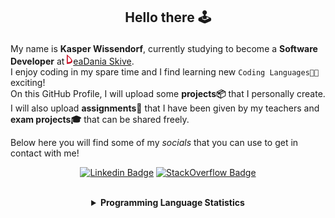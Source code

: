 ## <p align="center">Hello there 🕹️</p>

My name is **Kasper Wissendorf**, currently studying to become a **Software Developer** at [![Icon](/icons/Dania.png)eaDania Skive](https://eadania.com/). <br>
I enjoy coding in my spare time and I find learning new `Coding Languages👨‍💻` exciting!<br/>
On this GitHub Profile, I will upload some **projects📦** that I personally create. I will also upload **assignments📝** that I have been given by my teachers and **exam projects🎓** that can be shared freely. 

Below here you will find some of my *socials* that you can use to get in contact with me! 

<div align="center">
  
[![Linkedin Badge](https://img.shields.io/badge/-LinkedIn-blue?style=flat-square&logo=Linkedin&logoColor=white)](https://www.linkedin.com/in/kasper-wissendorf-7279011b6/)
[![StackOverflow Badge](https://img.shields.io/badge/-Stack%20Overflow-FE7A16?style=flat-square&logo=Stack-Overflow&logoColor=white)](https://stackoverflow.com/users/18100435/kasper-wissendorf)
</div>

<br>
<details>
<summary align="center"><strong>Programming Language Statistics</strong></summary>
<br>
<div align="center">
<pre>
C++            | 24 hours 01 minutes
JavaScript     | 20 hours 25 minutes
Python         | 19 hours 07 minutes
C#             | 06 hours 23 minutes
CSS            | 03 hours 07 minutes
HTML           | 02 hours 28 minutes
Markdown       | 01 hours 48 minutes
TypeScript     | 00 hours 59 minutes
Lua            | 00 hours 47 minutes
SQL            | 00 hours 03 minutes
<sub>Last Updated: 05/02/2022 02:07:18</sub>
<sub>Data first recorded on 31th. January of 2022</sub>
</pre>
</div>
</details>